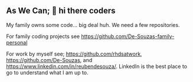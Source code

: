 ## As We Can; 👋 hi there coders

My family owns some code... big deal huh. We need a few repositories.

For family coding projects see https://github.com/De-Souzas-family-personal

For work by myself see; https://github.com/rhdsatwork, https://github.com/De-Souzas, and https://www.linkedin.com/in/reubendesouza/. LinkedIn is the best place to go to understand what I am up to.
